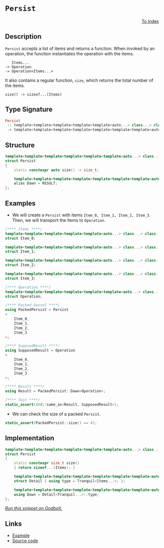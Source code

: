 <!-- Copyright 2024 Feng Mofan
SPDX-License-Identifier: Apache-2.0 -->

# `Persist`

<p style='text-align: right;'><a href="../utilities.md#persist">To Index</a></p>

## Description

`Persist` accepts a list of items and returns a function.
When invoked by an operation, the function instantiates the operation with the items.

<pre><code>   Items...
-> Operation
-> Operation&lt;Items...&gt;</code></pre>

It also contains a regular function, `size`, which returns the total number of the items.

<pre><code>size() -> sizeof...(Items)</code></pre>

## Type Signature

```Haskell
Persist
 :: template<template<template<template<template<auto...> class...> class...> class...> class...> class...
 -> template<template<template<template<template<template<template<auto...> class...> class...> class...> class...> class...> class...>
```

## Structure

```C++
template<template<template<template<template<template<auto...> class...> class...> class...> class...> class...>
struct Persist
{
    static constexpr auto size() -> size_t;

    template<template<template<template<template<template<template<auto...> class...> class...> class...> class...> class...> class>
    alias Dawn = RESULT;
};
```

## Examples

- We will create a `Persist` with items `Item_0, Item_1, Item_2, Item_3`.
Then, we will transport the items to `Operation`.

```C++
/**** Items ****/
template<template<template<template<template<auto...> class...> class...> class...> class...>
struct Item_0;

template<template<template<template<template<auto...> class...> class...> class...> class...>
struct Item_1;

template<template<template<template<template<auto...> class...> class...> class...> class...>
struct Item_2;

template<template<template<template<template<auto...> class...> class...> class...> class...>
struct Item_3;

/**** Operation ****/
template<template<template<template<template<template<auto...> class...> class...> class...> class...> class...>
struct Operation;

/**** Packed Vessel ****/
using PackedPersist = Persist
<
    Item_0, 
    Item_1, 
    Item_2, 
    Item_3
>;

/**** SuppsedResult ****/
using SupposedResult = Operation
<
    Item_0, 
    Item_1, 
    Item_2, 
    Item_3
>;

/**** Result ****/
using Result = PackedPersist::Dawn<Operation>;

/**** Test ****/
static_assert(std::same_as<Result, SupposedResult>);
```

- We can check the size of a packed `Persist`.

```C++
static_assert(PackedPersist::size() == 4);
```

## Implementation

```C++
template<template<template<template<template<template<auto...> class...> class...> class...> class...> class...Items>
struct Persist
{
    static constexpr size_t size()
    { return sizeof...(Items); }

    template<template<template<template<template<template<template<auto...> class...> class...> class...> class...> class...> class Tranquil>
    struct Detail { using type = Tranquil<Items...>; };

    template<template<template<template<template<template<template<auto...> class...> class...> class...> class...> class...> class...Tranquil>
    using Dawn = Detail<Tranquil...>::type;
};
```

[*Run this snippet on Godbolt.*](https://godbolt.org/#z:OYLghAFBqd5QCxAYwPYBMCmBRdBLAF1QCcAaPECAMzwBtMA7AQwFtMQByARg9KtQYEAysib0QXACx8BBAKoBnTAAUAHpwAMvAFYTStJg1DIApACYAQuYukl9ZATwDKjdAGFUtAK4sGISQDMpK4AMngMmAByPgBGmMQgAOwArKQADqgKhE4MHt6%2B/kEZWY4CYRHRLHEJKbaY9qUMQgRMxAR5Pn6BdQ05za0E5VGx8UmpCi1tHQXdEwNDldVjAJS2qF7EyOwcAPQAVAeHR8cnezsmGgCC%2B4cA1AAimGmujMh4mAq3R%2BdXN6f/xx%2BlwuwLMAXCyG8WFuJgCbmQE3QWCosOwIJBfwBWIOQMxtwAkiw0vQ2IImI0vodcdiaWd0VcCJgiQZGbC3IzmeTMGyOcSuTymXzWXDeSzuSLBWK2UwvEQAHQK1G3SFMBQKBVypUqtUarUGHWKgLYZX69WG43as1y/EchSokETYheBy3ZTxLITdGJKxXW5%2B25zRzIZUCCaYVRpYgBvAAL0wAH0CNG4xBliD/TDvbdiJgCBsGMnMKgqBqIDamQo0wELJn7vTLhnRfyJZzhezJc3263xV2hT2m22Bz2ZfLzSbVVa9RPdUbxwbNbPLTOLabl3PPgAVYiGACOXjo9t9/sdzqTjxadEzNa8WSMtwIAE9njCAvdblvd/vaGzyyxJ0bYRrExEjrat60bDtB0g/toIFbs4L7BCpRbRC4RHVA1yXMcsIXFdp2w1cCPw3D1w1D8GD3A8AKPP0b3CYAHiYAB3AtYTfc8mCotxyMo2hlxAEBH2eQCvVAn1gV%2BWksWpO4ADE8GICZbmwVRWGJTBKRxDEpIBIF0TBCEoQ0tk0AYLY0gIO1qIk64jgJW1NLpBlYJQ5DezcockM7dDMMIkicKnedAv/NErhPF1f3jDQRKuEFPNczt4vcxKXLcHyiKCxc/OC3ziMPS5wqTSKuBimykvK1KKvgtDZQwjKQtI%2Brcsy0KCoIJ0Io5eMzFKuLKv66rkqgwb0v87KsryiaWsa3CHXa097KZeMAl6yS7gAeWebcKW%2BPrBqq1Chpg/bUtGnKmousbJrwlq5o6pNNvickclW2y7mUJhkAAa0wdBbgANQ%2BOxHKBOi7w%2B77frdRS8CUtjXXdWGCHROF039SKNFIGEaMWlh4y4LG0b9SKzEJnHIpW2KALA2K1oOW4hC8NI0iUdAACUPi8Wgk12q4wYYxnmcyX6OYULmk3hx7tpeqm3CJ3GorJht0a6gnseV4mutJ9WMwplG0Rpmy8VF8WQZBfnbhN7mXzfCGfvQaGPQIAT7mYhg2Sl56BHtQ3tLuDcPh5qk5ue5B4wneICAgREBIUVgE1VNkrYILHBeKEXOe51Eq3Ev2dNOGT6aETBTL%2BlS1PoM26fzwF60DPAw4jtoIDtqHEYmWPY0wVMbfhyQc44VZaE4ZJeD8DgtFIVBODlyxrADdZNmMsEeFIZ2J8H1YvpAZJJDlDQAA4zDMABOE%2BuGSQ%2BD64RJEmkYeOEkXgWAkDRMfHyfp44XgFBATH160KsOAsAYCIBAOsAgaRZTkEoGgIkdB4iRHjpwVQB8ABsABaNBkhbjAGQMGKQcozC8F%2BoQEgeB0B6H4IIEQYh2BSBkIIRQKh1Ab1ILoAmTFtxpE4DwIeI8x6aF4F/dasooFJmLLcVBmDsG4PwbcQhZhbgQA8PA%2BgUZzABC4MsXgADB6kAgEgOBaQEFkAoBAYxpiQDACkKTGg3N3SUBiEI0gMRwitAfLw3gbjmDEAfOtGI2gS7r1XnA0kBB1oMFoJ4thWAYheGAGlWgtBf7cF4FgFghhgDiFiQpYJeAABuHwXHhhLrKbYq9wiMgfpPWgeAYjbj8R4LALj2p4Bfmk0gRTiAxGFo8TJRg6lGCEasKgBhgAKH%2Bu8Jij1x6r2ocIUQ4gGELOYWoFxHD9BZJQNYaw%2Bh6m/0gKsVAFkcipIwYiNipg56WDMJ/bpxAKHFKOT0fJzgICuGmH4AmoRwjDCqKMAmxRsgCC%2BXoYFjQFgjASATOwbymiTHaJ4Toeg4UOD6IiqFAKYW2ERWC2FmK/mLEBasBQi8tgSH4RwUepAP7CM4FI9BWCcF4IIXvJREBcBkI0SvHRa8RmrAQJgJgWAEiplINvQIcoT4BDvhoSQZhJBoLfskNBJ99CcCfqQF%2BWi5RoK4Ggg%2BJ9r5oN3hfGVaDaUuK/j/P%2B/KN5ANAYY8BYjoHmMseopBbBOCtBYAUxIGCmDjjvFwE%2BcouD7xIfgIgjzKEEwWbQ5Z0hVlKHWWw3QpMuFMB4WkqlNK6VT04KIyBspbiSOkcy4NDFQ3hv3so1RJj1EwjBGYPleigFGNQGo%2BIMCLFdsbaMFURhQ1cExvYxkiknEuJ8R4rxrj3F%2BICUEhwc6wmMAiVEmJk84kJKSSkudGSsk5O3Xk9FRTUmT1Kcgcpc6qn1BcXUhpHjmnbEnm0jpq9um9KUP0o99ERl8HGZM6Zsy50JqWfQ5Nsg1msMnhmrZwzrlWEsPsmIhzxUnMaOcy5r4kPWDucIh5Tz0OkvqPClwDB3DIoKD8yjWKlhAsyCC3I1HvnpCY5Col0LUVkfRQIfoUxWM8d6PxwlFRuMEoGPi3F8wuPYspWsDYFLtEaupYIthX9GUyJwUO6tYaI0aGUVymNzatFtoFaQIVIrRjioflqnVYb5UpBPrfAICqlWSAJgWm1tg7XtoMU6pAEDxG9o9Yg5BHBfWyL/AU4MBSa1igmFG7lFCqGyETZBxh8hU2wZ0CAIIWac18NU/m61RbXUSKoFI6LChYu3Hi2GxLSYVH9tMaZgI5mHUGM7d2sxsDWvqJALF5m8YGvxia/GVQ2C%2BB0Anb/CAzi2Ezr8XO5b/jAnBNXV28JkTokuJ3YksQ%2B7OmHsGa%2B9Jp7HDnpKaoMpjJb2CHvWwx9jSHwvtaY8j9vAv19KZH%2B4ZXWxlMAmVMzAMznhzN4OBuhEgoNMJyxs/LCHjC7JQ4%2BkjU9Tmhk4DsGOeHbn3PiLG554q0WNAo1R/IbHfnifk4xkoORpMQpyPRwFry%2BMIqk0J2FvHGgCcGHJhjMnBNU9RWJ/5DHSXkvoXm9Tn8GVTZwTFuLCWuRKU5dGkgpntG6Is1Z0VlAqX2ZAKfOUAQAjJEvp5t%2B5vEiGqtRpzgtr/4WclckaVN9EhvwPpIc%2BXAj5mEtQ/AIcv6Xf3tYAqlxCHfy/D%2B21Y3SsjOEkEAA%3D%3D%3D)

## Links

- [Example](../../code/facilities/utilities/persist/implementation.hpp)
- [Source code](../../../conceptrodon/persist.hpp)
